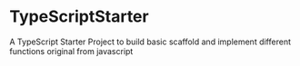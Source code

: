 # TypeScriptStarter
A TypeScript Starter Project to build basic scaffold and implement different functions original from javascript
